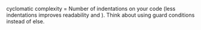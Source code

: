 cyclomatic complexity = Number of indentations on your code (less indentations improves readability and ). Think about using guard conditions instead of else.